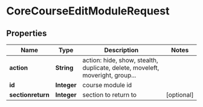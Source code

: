 

# CoreCourseEditModuleRequest


## Properties

| Name | Type | Description | Notes |
|------------ | ------------- | ------------- | -------------|
|**action** | **String** | action: hide, show, stealth, duplicate, delete, moveleft, moveright, group... |  |
|**id** | **Integer** | course module id |  |
|**sectionreturn** | **Integer** | section to return to |  [optional] |



